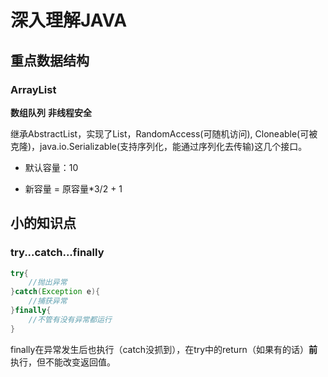 # 深入理解JAVA

## 重点数据结构

### ArrayList
**数组队列** **非线程安全**

继承AbstractList，实现了List，RandomAccess(可随机访问), Cloneable(可被克隆)，java.io.Serializable(支持序列化，能通过序列化去传输)这几个接口。

-  默认容量：10

- 新容量 = 原容量*3/2 + 1

##  小的知识点

### try...catch...finally
```java
try{
    //抛出异常
}catch(Exception e){
    //捕获异常
}finally{
    //不管有没有异常都运行
}
```
finally在异常发生后也执行（catch没抓到），在try中的return（如果有的话）**前**执行，但不能改变返回值。